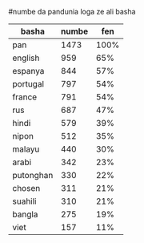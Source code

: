 #numbe da pandunia loga ze ali basha

| basha | numbe | fen |
|-------|-------|-----|
| pan | 1473 | 100% |
| english | 959 | 65% |
| espanya | 844 | 57% |
| portugal | 797 | 54% |
| france | 791 | 54% |
| rus | 687 | 47% |
| hindi | 579 | 39% |
| nipon | 512 | 35% |
| malayu | 440 | 30% |
| arabi | 342 | 23% |
| putonghan | 330 | 22% |
| chosen | 311 | 21% |
| suahili | 310 | 21% |
| bangla | 275 | 19% |
| viet | 157 | 11% |
